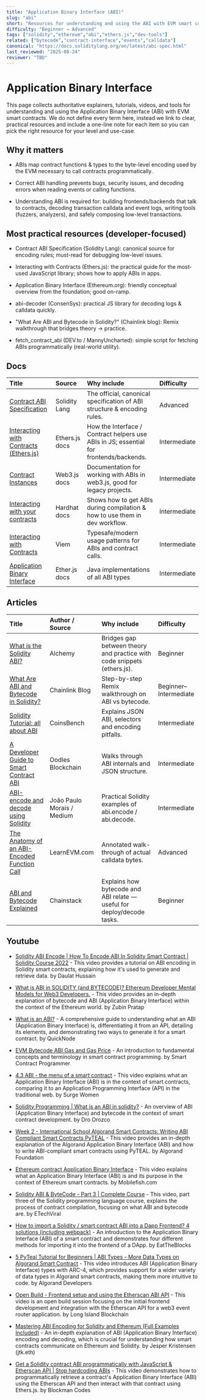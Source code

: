 ```yaml
---
title: "Application Binary Interface (ABI)"
slug: "abi"
short: "Resources for understanding and using the ABI with EVM smart contracts — curated explainers, tutorials, videos, and tools."
difficulty: "Beginner → Advanced"
tags: ["solidity","ethereum","abi","ethers.js","dev-tools"]
related: ["bytecode","contract-interface","events","calldata"]
canonical: "https://docs.soliditylang.org/en/latest/abi-spec.html"
last_reviewed: "2025-08-24"
reviewer: "TBD"
---
```


# Application Binary Interface

This page collects authoritative explainers, tutorials, videos, and tools for understanding and using the Application Binary Interface (ABI) with EVM smart contracts. We do not define every term here, instead we link to clear, practical resources and include a one-line note for each item so you can pick the right resource for your level and use-case.

## Why it matters

- ABIs map contract functions & types to the byte-level encoding used by the EVM necessary to call contracts programmatically.

- Correct ABI handling prevents bugs, security issues, and decoding errors when reading events or calling functions.

- Understanding ABI is required for: building frontends/backends that talk to contracts, decoding transaction calldata and event logs, writing tools (fuzzers, analyzers), and safely composing low-level transactions.

## Most practical resources (developer-focused)

- Contract ABI Specification (Solidity Lang): canonical source for encoding rules; must-read for debugging low-level issues.

- Interacting with Contracts (Ethers.js): the practical guide for the most-used JavaScript library; shows how to apply ABIs in apps.

- Application Binary Interface (Ethereum.org): friendly conceptual overview from the foundation; good on-ramp.

- abi-decoder (ConsenSys): practical JS library for decoding logs & calldata quickly.

- "What Are ABI and Bytecode in Solidity?" (Chainlink blog): Remix walkthrough that bridges theory → practice.

- fetch_contract_abi (DEV.to / MannyUncharted): simple script for fetching ABIs programmatically (real-world utility).


## Docs

| Title | Source | Why include | Difficulty |
| :--- | :--- | :--- | :--- |
| [Contract ABI Specification](https://docs.soliditylang.org/en/latest/abi-spec.html) | Solidity Lang | The official, canonical specification of ABI structure & encoding rules. | Advanced |
| [Interacting with Contracts (Ethers.js)](https://docs.ethers.org/v5/api/contract/contract/) | Ethers.js docs | How the Interface / Contract helpers use ABIs in JS; essential for frontends/backends. | Intermediate |
| [Contract Instances](https://docs.web3js.org/api/web3-eth-contract/class/Contract/)| Web3.js docs | Documentation for working with ABIs in web3.js, good for legacy projects. | Intermediate |
| [Interacting with your contracts](https://hardhat.org/hardhat-network/docs) | Hardhat docs | Shows how to get ABIs during compilation & how to use them in dev workflow. | Intermediate |
| [Interacting with Contracts](https://viem.sh/docs/getting-started) | Viem | Typesafe/modern usage patterns for ABIs and contract calls. | Intermediate |
| [Application Binary Interface](https://docs.web3j.io/4.14.0/smart_contracts/application_binary_interface/) | Ether.js docs | Java implementations of all ABI types | Intermediate |


## Articles

| Title | Author / Source | Why include | Difficulty |
| :--- | :--- | :--- | :--- |
| [What is the Solidity ABI?](https://www.alchemy.com/overviews/solidity-abi) | Alchemy | Bridges gap between theory and practice with code snippets (ethers.js). | Beginner |
| [What Are ABI and Bytecode in Solidity?](https://blog.chain.link/what-are-abi-and-bytecode-in-solidity/) | Chainlink Blog | Step-by-step Remix walkthrough on ABI vs bytecode. | Beginner–Intermediate |
| [Solidity Tutorial: all about ABI](https://coinsbench.com/solidity-tutorial-all-about-abi-46da8b517e7) | CoinsBench | Explains JSON ABI, selectors and encoding pitfalls. | Intermediate |
| [A Developer Guide to Smart Contract ABI](https://blockchain.oodles.io/dev-blog/smart_contract_abi/) | Oodles Blockchain | Walks through ABI internals and JSON structure. | Intermediate |
| [ABI-encode and decode using Solidity](https://medium.com/coinmonks/abi-encode-and-decode-using-solidity-2d372a03e110) | João Paulo Morais / Medium | Practical Solidity examples of abi.encode / abi.decode. | Intermediate |
| [The Anatomy of an ABI-Encoded Function Call](https://learnevm.com/chapters/abi-encoding/anatomy) | LearnEVM.com | Annotated walk-through of actual calldata bytes. | Advanced |
| [ABI and Bytecode Explained](https://chainstack.com/essential-web3-calls/) | Chainstack | Explains how bytecode and ABI relate — useful for deploy/decode tasks. | Beginner |


## Youtube


- [Solidity ABI Encode | How To Encode ABI In Solidity Smart Contract | Solidity Course 2022](https://www.youtube.com/watch?v=Br5spvcKpXw) - This video provides a tutorial on ABI encoding in Solidity smart contracts, explaining how it's used to generate and retrieve data. by Daulat Hussain

- [What is ABI in SOLIDITY (and BYTECODE)? Ethereum Developer Mental Models for Web3 Developers.](https://www.youtube.com/watch?v=Z7UNjk_roXI) - This video provides an in-depth explanation of bytecode and ABI (Application Binary Interface) within the context of the Ethereum world. by Zubin Pratap

- [What is an ABI?](https://www.youtube.com/watch?v=xamI-lHOufM) - A comprehensive guide to understanding what an ABI (Application Binary Interface) is, differentiating it from an API, detailing its elements, and demonstrating two ways to generate it for a smart contract. by QuickNode

- [EVM Bytecode ABI Gas and Gas Price](https://www.youtube.com/watch?v=HcOWNxL3Iy0) - An introduction to fundamental concepts and terminology in smart contract programming. by Smart Contract Programmer

- [4.3 ABI - the menu of a smart contract](https://www.google.com/search?q=https://www.youtube.com/watch%3Fv%3DaMQCrWWW83o) - This video explains what an Application Binary Interface (ABI) is in the context of smart contracts, comparing it to an Application Programming Interface (API) in the traditional web. by Surge Women

- [Solidity Programming | What is an ABI in solidity?](https://www.youtube.com/watch?v=92cnCI9pxAQ) - An overview of ABI (Application Binary Interface) and bytecode in the context of smart contract development. by Dro Orozco

- [Week 2 - International School Algorand Smart Contracts: Writing ABI Compliant Smart Contracts PyTEAL](https://www.youtube.com/watch?v=USLcyfVD_ws) - This video provides an in-depth explanation of the Algorand Application Binary Interface (ABI) and how to write ABI-compliant smart contracts using PyTEAL. by Algorand Foundation

- [Ethereum contract Application Binary Interface](https://www.youtube.com/watch?v=F_l4HycnHAI) - This video explains what an Application Binary Interface (ABI) is and its purpose in the context of Ethereum smart contracts. by Mobilefish.com

- [Solidity ABI & ByteCode - Part 3 | Complete Course](https://www.youtube.com/watch?v=AKrWU_fF2vI) - This video, part three of the Solidity programming language course, explains the process of contract compilation, focusing on what ABI and bytecode are. by ETechViral

- [How to import a Solidity / smart contract ABI into a Dapp Frontend? 4 solutions (including webpack)](https://www.youtube.com/watch?v=DfxW3QcK8Hs) - An introduction to the Application Binary Interface (ABI) of a smart contract and demonstrates four different methods for importing it into the frontend of a DApp. by EatTheBlocks

- [5 PyTeal Tutorial for Beginners | ABI Types - More Data Types on Algorand Smart Contract](https://www.youtube.com/watch?v=6mM4_137CqA) - This video introduces ABI (Application Binary Interface) types with ARC-4, which provides support for a wider variety of data types in Algorand smart contracts, making them more intuitive to code. by Algorand Developers

- [Open Build - Frontend setup and using the Etherscan ABI API](https://www.youtube.com/watch?v=AwM7alAEsng) - This video is an open build session focusing on the initial frontend development and integration with the Etherscan API for a web3 event router application. by Long Island Blockchain

- [Mastering ABI Encoding for Solidity and Ethereum (Full Examples Included)](https://www.youtube.com/watch?v=upVloLUw5Z0) - An in-depth explanation of ABI (Application Binary Interface) encoding and decoding, which is crucial for understanding how smart contracts communicate on Ethereum and Solidity. by Jesper Kristensen (jtk.eth)

- [Get a Solidity contract ABI programmatically with JavaScript & Etherscan API | Stop hardcoding ABIs](https://www.youtube.com/watch?v=dArGajlpng0) - This video demonstrates how to programmatically retrieve a contract's Application Binary Interface (ABI) using the Etherscan API and then interact with that contract using Ethers.js. by Blockman Codes
